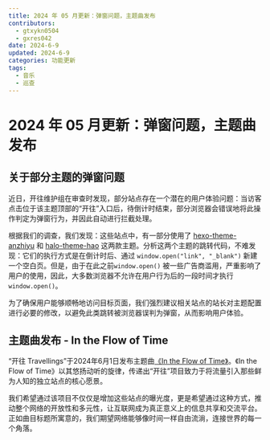 ```yaml
---
title: 2024 年 05 月更新：弹窗问题，主题曲发布
contributors:
  - gtxykn0504
  - gxres042
date: 2024-6-9
updated: 2024-6-9
categories: 功能更新
tags:
  - 音乐
  - 巡查
---
```


# 2024 年 05 月更新：弹窗问题，主题曲发布

## 关于部分主题的弹窗问题

  近日，开往维护组在审查时发现，部分站点存在一个潜在的用户体验问题：当访客点击位于该主题顶部的“开往”入口后，待倒计时结束，部分浏览器会错误地将此操作判定为弹窗行为，并因此自动进行拦截处理。

  根据我们的调查，我们发现：这些站点中，有一部分使用了 [hexo-theme-anzhiyu](https://github.com/anzhiyu-c/hexo-theme-anzhiyu) 和 [halo-theme-hao](https://github.com/chengzhongxue/halo-theme-hao) 这两款主题。分析这两个主题的跳转代码，不难发现：它们的执行方式是在倒计时后、通过 `window.open("link", "_blank")` 新建一个空白页。但是，由于在此之前`window.open()` 被一些广告商滥用，严重影响了用户的使用，因此，大多数浏览器不允许在用户行为后的一段时间才执行 `window.open()`。

  为了确保用户能够顺畅地访问目标页面，我们强烈建议相关站点的站长对主题配置进行必要的修改，以避免此类跳转被浏览器误判为弹窗，从而影响用户体验。

## 主题曲发布 - In the Flow of Time

  “开往 Travellings”于2024年6月1日发布主题曲[《In the Flow of Time》](https://www.bilibili.com/video/BV1t1421y7VF)。《In the Flow of Time》以其悠扬动听的旋律，传递出“开往”项目致力于将流量引入那些鲜为人知的独立站点的核心愿景。

  我们希望通过该项目不仅仅是增加这些站点的曝光度，更是希望通过这种方式，推动整个网络的开放性和多元性，让互联网成为真正意义上的信息共享和交流平台。正如曲目标题所寓意的，我们期望网络能够像时间一样自由流淌，连接世界的每一个角落。

